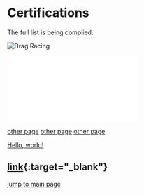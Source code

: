 # Certifications

The full list is being complied.

![Drag Racing](../assets/certificates/imagex.bmp)


![Drag Racing](../assets/certificates/doc.pdf)

[other page](../hirarchy/xyz)
[other page](../hirarchy/xyz.md)
[other page](../hirarchy/xyz.html)

<a href="../assets/certificates/doc.pdf" target="_blank">Hello, world!</a>

[link](../assets/certificates/doc.pdf){:target="_blank"}
---
[jump to main page](https://mabubakarriaz.github.io)
